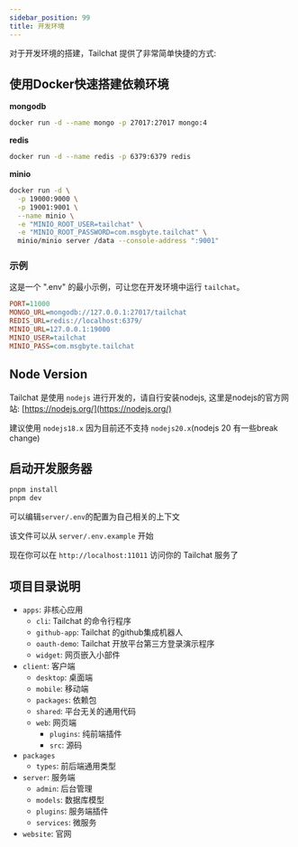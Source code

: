 ```yaml
---
sidebar_position: 99
title: 开发环境
---
```


对于开发环境的搭建，Tailchat 提供了非常简单快捷的方式:

## 使用Docker快速搭建依赖环境

**mongodb**
```bash
docker run -d --name mongo -p 27017:27017 mongo:4
```

**redis**
```bash
docker run -d --name redis -p 6379:6379 redis
```

**minio**
```bash
docker run -d \
  -p 19000:9000 \
  -p 19001:9001 \
  --name minio \
  -e "MINIO_ROOT_USER=tailchat" \
  -e "MINIO_ROOT_PASSWORD=com.msgbyte.tailchat" \
  minio/minio server /data --console-address ":9001"
```

### 示例

这是一个 ".env" 的最小示例，可让您在开发环境中运行 `tailchat`。

```ini
PORT=11000
MONGO_URL=mongodb://127.0.0.1:27017/tailchat
REDIS_URL=redis://localhost:6379/
MINIO_URL=127.0.0.1:19000
MINIO_USER=tailchat
MINIO_PASS=com.msgbyte.tailchat
```

## Node Version

Tailchat 是使用 `nodejs` 进行开发的，请自行安装nodejs, 这里是nodejs的官方网站: [https://nodejs.org/](https://nodejs.org/)

建议使用 `nodejs18.x` 因为目前还不支持 `nodejs20.x`(nodejs 20 有一些break change)

## 启动开发服务器

```bash
pnpm install
pnpm dev
```

可以编辑`server/.env`的配置为自己相关的上下文

该文件可以从 `server/.env.example` 开始

现在你可以在 `http://localhost:11011` 访问你的 Tailchat 服务了

## 项目目录说明

- `apps`: 非核心应用
  - `cli`: Tailchat 的命令行程序
  - `github-app`: Tailchat 的github集成机器人
  - `oauth-demo`: Tailchat 开放平台第三方登录演示程序
  - `widget`: 网页嵌入小部件
- `client`: 客户端
  - `desktop`: 桌面端
  - `mobile`: 移动端
  - `packages`: 依赖包
  - `shared`: 平台无关的通用代码
  - `web`: 网页端
    - `plugins`: 纯前端插件
    - `src`: 源码
- `packages`
  - `types`: 前后端通用类型
- `server`: 服务端
  - `admin`: 后台管理
  - `models`: 数据库模型
  - `plugins`: 服务端插件
  - `services`: 微服务
- `website`: 官网
  